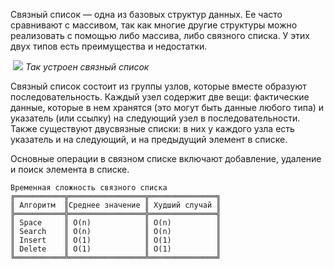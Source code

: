 Связный список — одна из базовых структур данных. Ее часто сравнивают с массивом, так как многие другие структуры можно реализовать с помощью либо массива, либо связного списка. У этих двух типов есть преимущества и недостатки.  
  
![]()  ![](list_node.png)
_Так устроен связный список_  
  
Связный список состоит из группы узлов, которые вместе образуют последовательность. Каждый узел содержит две вещи: фактические данные, которые в нем хранятся (это могут быть данные любого типа) и указатель (или ссылку) на следующий узел в последовательности. Также существуют двусвязные списки: в них у каждого узла есть указатель и на следующий, и на предыдущий элемент в списке.  
  
Основные операции в связном списке включают добавление, удаление и поиск элемента в списке.

```
Временная сложность связного списка
╔═══════════╦═════════════════╦═══════════════╗
║ Алгоритм  ║Среднее значение ║ Худший случай ║
╠═══════════╬═════════════════╬═══════════════╣
║ Space     ║ O(n)            ║ O(n)          ║
║ Search    ║ O(n)            ║ O(n)          ║
║ Insert    ║ O(1)            ║ O(1)          ║
║ Delete    ║ O(1)            ║ O(1)          ║
╚═══════════╩═════════════════╩═══════════════╝
```


